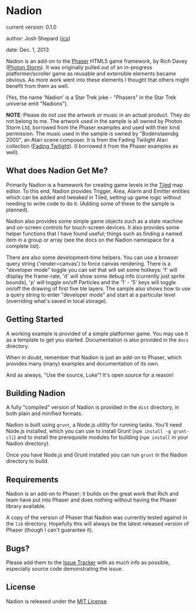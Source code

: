 Nadion
=======

current version: 0.1.0

author: Josh Shepard ([jcs](https://github.com/jcd-as))

date: Dec. 1, 2013


Nadion is an add-on to the [Phaser](http://phaser.io) HTML5 game framework, by Rich Davey ([Photon Storm](http://www.photonstorm.com)). It was originally pulled out of an in-progress platformer/scroller game as reusable and extensible elements became obvious. As more work went into these elements I thought that others might benefit from them as well.

(Yes, the name 'Nadion' is a Star Trek joke - "Phasers" in the Star Trek universe emit "Nadions").

__NOTE__: Please do not use the artwork or music in an actual product. They do not belong to me. The artwork used in the sample is all owned by Photon Storm Ltd, borrowed from the Phaser examples and used with their kind permission. The music used in the sample is owned by "Bodenstaendig 2000", an Atari scene composer. It is from the Fading Twilight Atari collection ([Fading Twilight](http://fading-twilight.atari.org)). (I borrowed it from the Phaser examples as well).


What does Nadion Get Me?
-------------------------

Primarily Nadion is a framework for creating game levels in the [Tiled](http://www.mapeditor.org) map editor. To this end, Nadion provides Trigger, Area, Alarm and Emitter entities which can be added and tweaked in Tiled, setting up game logic without needing to write code to do it. (Adding some of these to the sample is planned).

Nadion also provides some simple game objects such as a state machine and on-screen controls for touch-screen devices. It also provides some helper functions that I have found useful; things such as finding a named item in a group or array (see the docs on the Nadion namespace for a complete list).

There are also some development-time helpers. You can use a browser query string ('render=canvas') to force canvas rendering. There is a "developer mode" toggle you can set that will set some hotkeys: 'f' will display the frame-rate, 'd' will show some debug info (currently just sprite bounds), 'p' will toggle on/off Particles and the '1' - '5' keys will toggle on/off the drawing of first five tile layers. The sample also shows how to use a query string to enter "developer mode" and start at a particular level (overriding what's saved in local storage).


Getting Started
---------------

A working example is provided of a simple platformer game. You may use it as a template to get you started. Documentation is also provided in the `docs` directory.

When in doubt, remember that Nadion is just an add-on to Phaser, which provides many (many) examples and documentation of its own.

And as always, "Use the source, Luke"! It's open source for a reason!


Building Nadion
---------------

A fully "compiled" version of Nadion is provided in the `dist` directory, in both plain and minified formats.

Nadion is built using `grunt`, a Node.js utility for running tasks. You'll need Node.js installed, which you can use to install Grunt (`npm install -g grunt-cli`) and to install the prerequisite modules for building (`npm install` in your Nadion directory).

Once you have Node.js and Grunt installed you can run `grunt` in the Nadion directory to build.


Requirements
------------

Nadion is an add-on to Phaser; it builds on the great work that Rich and team have put into Phaser and does nothing without having the Phaser library available. 

A copy of the version of Phaser that Nadion was currently tested against in the `lib` directory. Hopefully this will always be the latest released version of Phaser (though I can't guarantee it).


Bugs?
-----

Please add them to the [Issue Tracker](https://github.com/jcd-as/nadion/issues) with as much info as possible, especially source code demonstrating the issue.


License
-------

Nadion is released under the [MIT License](http://opensource.org/licenses/MIT).

